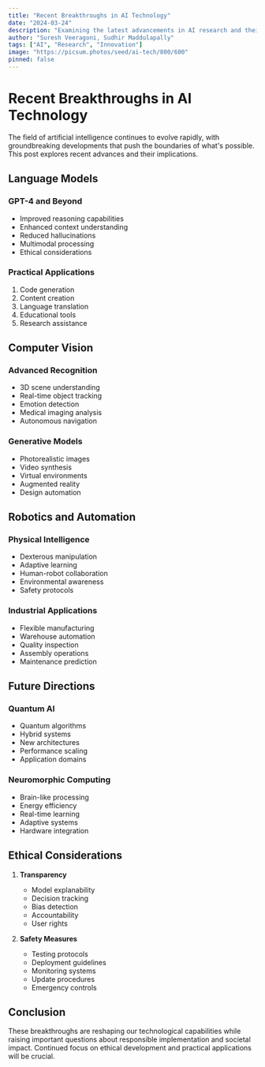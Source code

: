 ```yaml
---
title: "Recent Breakthroughs in AI Technology"
date: "2024-03-24"
description: "Examining the latest advancements in AI research and their implications"
author: "Suresh Veeragoni, Sudhir Maddulapally"
tags: ["AI", "Research", "Innovation"]
image: "https://picsum.photos/seed/ai-tech/800/600"
pinned: false
---
```


# Recent Breakthroughs in AI Technology

The field of artificial intelligence continues to evolve rapidly, with groundbreaking developments that push the boundaries of what's possible. This post explores recent advances and their implications.

## Language Models

### GPT-4 and Beyond
- Improved reasoning capabilities
- Enhanced context understanding
- Reduced hallucinations
- Multimodal processing
- Ethical considerations

### Practical Applications
1. Code generation
2. Content creation
3. Language translation
4. Educational tools
5. Research assistance

## Computer Vision

### Advanced Recognition
- 3D scene understanding
- Real-time object tracking
- Emotion detection
- Medical imaging analysis
- Autonomous navigation

### Generative Models
- Photorealistic images
- Video synthesis
- Virtual environments
- Augmented reality
- Design automation

## Robotics and Automation

### Physical Intelligence
- Dexterous manipulation
- Adaptive learning
- Human-robot collaboration
- Environmental awareness
- Safety protocols

### Industrial Applications
- Flexible manufacturing
- Warehouse automation
- Quality inspection
- Assembly operations
- Maintenance prediction

## Future Directions

### Quantum AI
- Quantum algorithms
- Hybrid systems
- New architectures
- Performance scaling
- Application domains

### Neuromorphic Computing
- Brain-like processing
- Energy efficiency
- Real-time learning
- Adaptive systems
- Hardware integration

## Ethical Considerations

1. **Transparency**
   - Model explanability
   - Decision tracking
   - Bias detection
   - Accountability
   - User rights

2. **Safety Measures**
   - Testing protocols
   - Deployment guidelines
   - Monitoring systems
   - Update procedures
   - Emergency controls

## Conclusion

These breakthroughs are reshaping our technological capabilities while raising important questions about responsible implementation and societal impact. Continued focus on ethical development and practical applications will be crucial.